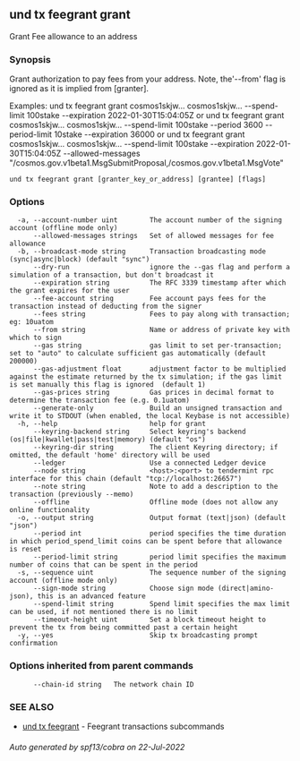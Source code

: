 ## und tx feegrant grant

Grant Fee allowance to an address

### Synopsis

Grant authorization to pay fees from your address. Note, the'--from' flag is
				ignored as it is implied from [granter].

Examples:
und tx feegrant grant cosmos1skjw... cosmos1skjw... --spend-limit 100stake --expiration 2022-01-30T15:04:05Z or
und tx feegrant grant cosmos1skjw... cosmos1skjw... --spend-limit 100stake --period 3600 --period-limit 10stake --expiration 36000 or
und tx feegrant grant cosmos1skjw... cosmos1skjw... --spend-limit 100stake --expiration 2022-01-30T15:04:05Z 
	--allowed-messages "/cosmos.gov.v1beta1.MsgSubmitProposal,/cosmos.gov.v1beta1.MsgVote"

```
und tx feegrant grant [granter_key_or_address] [grantee] [flags]
```

### Options

```
  -a, --account-number uint        The account number of the signing account (offline mode only)
      --allowed-messages strings   Set of allowed messages for fee allowance
  -b, --broadcast-mode string      Transaction broadcasting mode (sync|async|block) (default "sync")
      --dry-run                    ignore the --gas flag and perform a simulation of a transaction, but don't broadcast it
      --expiration string          The RFC 3339 timestamp after which the grant expires for the user
      --fee-account string         Fee account pays fees for the transaction instead of deducting from the signer
      --fees string                Fees to pay along with transaction; eg: 10uatom
      --from string                Name or address of private key with which to sign
      --gas string                 gas limit to set per-transaction; set to "auto" to calculate sufficient gas automatically (default 200000)
      --gas-adjustment float       adjustment factor to be multiplied against the estimate returned by the tx simulation; if the gas limit is set manually this flag is ignored  (default 1)
      --gas-prices string          Gas prices in decimal format to determine the transaction fee (e.g. 0.1uatom)
      --generate-only              Build an unsigned transaction and write it to STDOUT (when enabled, the local Keybase is not accessible)
  -h, --help                       help for grant
      --keyring-backend string     Select keyring's backend (os|file|kwallet|pass|test|memory) (default "os")
      --keyring-dir string         The client Keyring directory; if omitted, the default 'home' directory will be used
      --ledger                     Use a connected Ledger device
      --node string                <host>:<port> to tendermint rpc interface for this chain (default "tcp://localhost:26657")
      --note string                Note to add a description to the transaction (previously --memo)
      --offline                    Offline mode (does not allow any online functionality
  -o, --output string              Output format (text|json) (default "json")
      --period int                 period specifies the time duration in which period_spend_limit coins can be spent before that allowance is reset
      --period-limit string        period limit specifies the maximum number of coins that can be spent in the period
  -s, --sequence uint              The sequence number of the signing account (offline mode only)
      --sign-mode string           Choose sign mode (direct|amino-json), this is an advanced feature
      --spend-limit string         Spend limit specifies the max limit can be used, if not mentioned there is no limit
      --timeout-height uint        Set a block timeout height to prevent the tx from being committed past a certain height
  -y, --yes                        Skip tx broadcasting prompt confirmation
```

### Options inherited from parent commands

```
      --chain-id string   The network chain ID
```

### SEE ALSO

* [und tx feegrant](und_tx_feegrant.md)	 - Feegrant transactions subcommands

###### Auto generated by spf13/cobra on 22-Jul-2022
